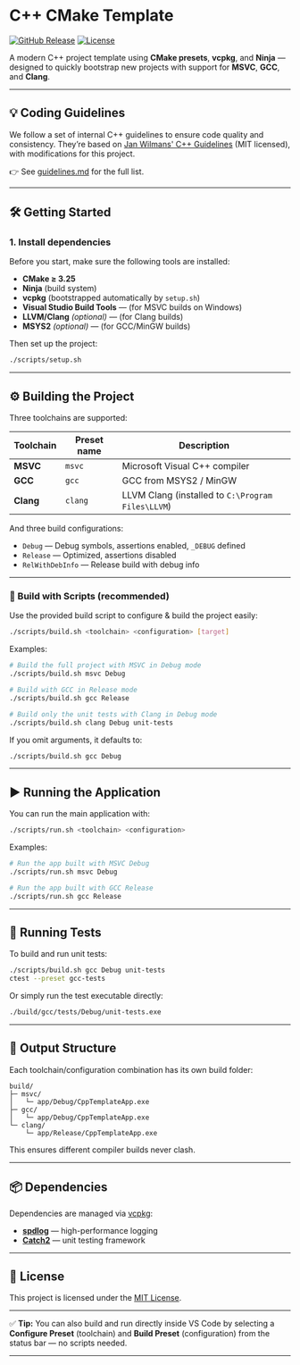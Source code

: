 # C++ CMake Template

[![GitHub Release][releases-shield]][releases]
[![License][license-shield]](LICENSE)

A modern C++ project template using **CMake presets**, **vcpkg**, and **Ninja** — designed to quickly bootstrap new projects with support for **MSVC**, **GCC**, and **Clang**.

---

## 💡 Coding Guidelines

We follow a set of internal C++ guidelines to ensure code quality and consistency.
They’re based on [Jan Wilmans' C++ Guidelines](https://github.com/janwilmans/guidelines) (MIT licensed), with modifications for this project.

👉 See [guidelines.md](./guidelines.md) for the full list.

---

## 🛠️ Getting Started

### 1. Install dependencies

Before you start, make sure the following tools are installed:

- **CMake ≥ 3.25**
- **Ninja** (build system)
- **vcpkg** (bootstrapped automatically by `setup.sh`)
- **Visual Studio Build Tools** — (for MSVC builds on Windows)
- **LLVM/Clang** *(optional)* — (for Clang builds)
- **MSYS2** *(optional)* — (for GCC/MinGW builds)

Then set up the project:

```bash
./scripts/setup.sh
```

---

## ⚙️ Building the Project

Three toolchains are supported:

| Toolchain    | Preset name   | Description                                       |
|--------------|---------------|---------------------------------------------------|
| **MSVC**     | `msvc`        | Microsoft Visual C++ compiler                     |
| **GCC**      | `gcc`         | GCC from MSYS2 / MinGW                            |
| **Clang**    | `clang`       | LLVM Clang (installed to `C:\Program Files\LLVM`) |

And three build configurations:

- `Debug` — Debug symbols, assertions enabled, `_DEBUG` defined
- `Release` — Optimized, assertions disabled
- `RelWithDebInfo` — Release build with debug info

---

### 🧪 Build with Scripts (recommended)

Use the provided build script to configure & build the project easily:

```bash
./scripts/build.sh <toolchain> <configuration> [target]
```

Examples:

```bash
# Build the full project with MSVC in Debug mode
./scripts/build.sh msvc Debug

# Build with GCC in Release mode
./scripts/build.sh gcc Release

# Build only the unit tests with Clang in Debug mode
./scripts/build.sh clang Debug unit-tests
```

If you omit arguments, it defaults to:

```bash
./scripts/build.sh gcc Debug
```

---

## ▶️ Running the Application

You can run the main application with:

```bash
./scripts/run.sh <toolchain> <configuration>
```

Examples:

```bash
# Run the app built with MSVC Debug
./scripts/run.sh msvc Debug

# Run the app built with GCC Release
./scripts/run.sh gcc Release
```

---

## 🧪 Running Tests

To build and run unit tests:

```bash
./scripts/build.sh gcc Debug unit-tests
ctest --preset gcc-tests
```

Or simply run the test executable directly:

```bash
./build/gcc/tests/Debug/unit-tests.exe
```

---

## 📁 Output Structure

Each toolchain/configuration combination has its own build folder:

```
build/
├─ msvc/
│   └─ app/Debug/CppTemplateApp.exe
├─ gcc/
│   └─ app/Debug/CppTemplateApp.exe
└─ clang/
    └─ app/Release/CppTemplateApp.exe
```

This ensures different compiler builds never clash.

---

## 📦 Dependencies

Dependencies are managed via [vcpkg](https://github.com/microsoft/vcpkg):

- [**spdlog**](https://github.com/gabime/spdlog) — high-performance logging
- [**Catch2**](https://github.com/catchorg/Catch2) — unit testing framework

---

## 📜 License

This project is licensed under the [MIT License](./LICENSE).

---

✅ **Tip:** You can also build and run directly inside VS Code by selecting a **Configure Preset** (toolchain) and **Build Preset** (configuration) from the status bar — no scripts needed.

---

[releases-shield]: https://img.shields.io/github/v/release/henbro12/CppTemplate?style=for-the-badge
[releases]: https://github.com/henbro12/CppTemplate/releases
[license-shield]: https://img.shields.io/github/license/henbro12/CppTemplate?style=for-the-badge
